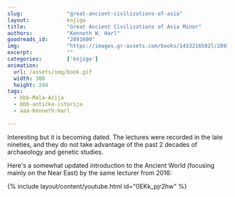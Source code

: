 ```yaml
---
slug:              "great-ancient-civilizations-of-asia"
layout:            knjiga
title:             "Great Ancient Civilizations of Asia Minor"
authors:           "Kenneth W. Harl"
goodreads_id:      "2891600"
img:               "https://images.gr-assets.com/books/1433216582l/2891600.jpg"
excerpt:           ""
categories:        ['knjige']
animation:
  url: /assets/img/book.gif
  width: 300
  height: 244
tags:
  - bbb-Mala-Azija
  - bbb-antička-istorija
  - aaa-Kenneth-Harl
  
---
```


Interesting but it is becoming dated. The lectures were recorded in the late nineties, and they do not take advantage of 
the past 2 decades of archaeology and genetic studies.

Here's a somewhat updated introduction to the Ancient World (focusing mainly on the Near East) by the same lecturer from 2016:

{% include layout/content/youtube.html id="0EKk_pjr2hw" %}